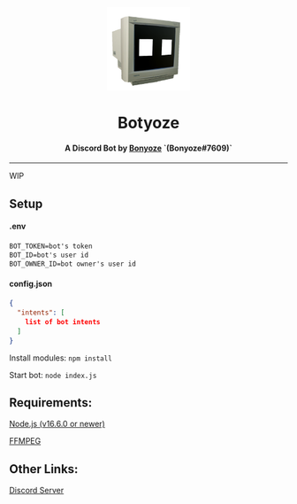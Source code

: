 <p align="center">
  <img width="150" height="150" src="https://raw.githubusercontent.com/Bonyoze/discordjs-botyoze/main/src/assets/bot_icon.png">
</p>
<h1 align="center">
  Botyoze
</h1>
<h4 align="center">
  A Discord Bot by <a href="https://github.com/bonyoze">Bonyoze</a> `(Bonyoze#7609)`
</h4>

---

WIP

## Setup

#### .env
```
BOT_TOKEN=bot's token
BOT_ID=bot's user id
BOT_OWNER_ID=bot owner's user id
```

#### config.json
```json
{
  "intents": [
    list of bot intents
  ]
}
```

Install modules: `npm install`

Start bot: `node index.js`

## Requirements:
[Node.js (v16.6.0 or newer)](https://nodejs.org)

[FFMPEG](https://ffmpeg.org/download.html)

## Other Links:
[Discord Server](https://discord.gg/hnf57sjJDP)
